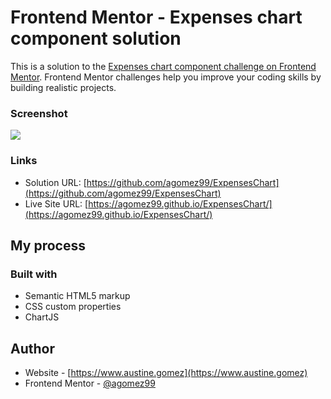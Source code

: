 # Frontend Mentor - Expenses chart component solution

This is a solution to the [Expenses chart component challenge on Frontend Mentor](https://www.frontendmentor.io/challenges/expenses-chart-component-e7yJBUdjwt). Frontend Mentor challenges help you improve your coding skills by building realistic projects. 


### Screenshot

![](./screenshot.jpg)


### Links

- Solution URL: [https://github.com/agomez99/ExpensesChart](https://github.com/agomez99/ExpensesChart)
- Live Site URL: [https://agomez99.github.io/ExpensesChart/](https://agomez99.github.io/ExpensesChart/)

## My process

### Built with

- Semantic HTML5 markup
- CSS custom properties
- ChartJS

## Author

- Website - [https://www.austine.gomez](https://www.austine.gomez)
- Frontend Mentor - [@agomez99](https://www.frontendmentor.io/profile/agomez99)

